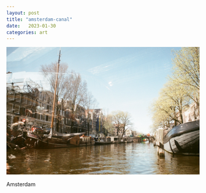 ```yaml
---
layout: post
title: "amsterdam-canal"
date:   2023-01-30
categories: art
---
```


![amsterdam-canal](/img/arts/nikon-fm/amsterdam-canal.jpg)

<span class='image-details'>
Amsterdam
</span>
